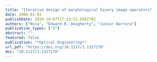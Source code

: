 ```yaml
---
title: "Iterative design of morphological binary image operators"
date: 2000-01-01
publishDate: 2019-10-07T17:53:52.056278Z
authors: ["Nina", "Edward R. Dougherty", "Junior Barrera"]
publication_types: ["2"]
abstract: ""
featured: false
publication: "*Optical Engineering*"
url_pdf: "https://doi.org/10.1117/1.1327178"
doi: "10.1117/1.1327178"
---
```


